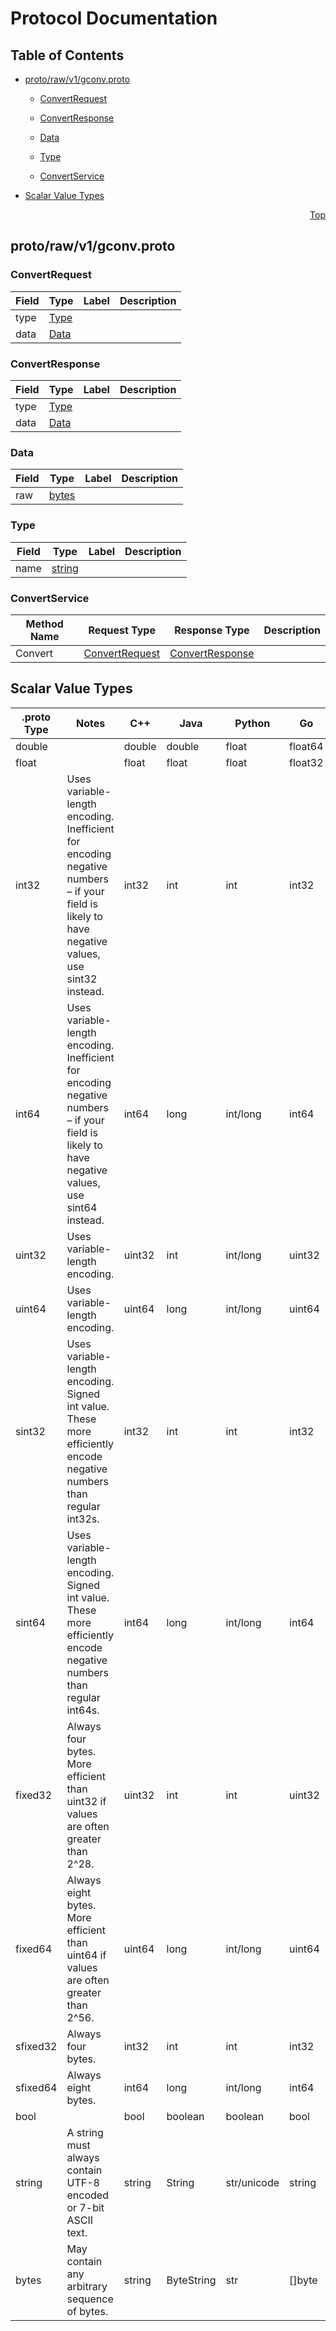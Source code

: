 # Protocol Documentation
<a name="top"></a>

## Table of Contents

- [proto/raw/v1/gconv.proto](#proto_raw_v1_gconv-proto)
    - [ConvertRequest](#raw-v1-ConvertRequest)
    - [ConvertResponse](#raw-v1-ConvertResponse)
    - [Data](#raw-v1-Data)
    - [Type](#raw-v1-Type)
  
    - [ConvertService](#raw-v1-ConvertService)
  
- [Scalar Value Types](#scalar-value-types)



<a name="proto_raw_v1_gconv-proto"></a>
<p align="right"><a href="#top">Top</a></p>

## proto/raw/v1/gconv.proto



<a name="raw-v1-ConvertRequest"></a>

### ConvertRequest



| Field | Type | Label | Description |
| ----- | ---- | ----- | ----------- |
| type | [Type](#raw-v1-Type) |  |  |
| data | [Data](#raw-v1-Data) |  |  |






<a name="raw-v1-ConvertResponse"></a>

### ConvertResponse



| Field | Type | Label | Description |
| ----- | ---- | ----- | ----------- |
| type | [Type](#raw-v1-Type) |  |  |
| data | [Data](#raw-v1-Data) |  |  |






<a name="raw-v1-Data"></a>

### Data



| Field | Type | Label | Description |
| ----- | ---- | ----- | ----------- |
| raw | [bytes](#bytes) |  |  |






<a name="raw-v1-Type"></a>

### Type



| Field | Type | Label | Description |
| ----- | ---- | ----- | ----------- |
| name | [string](#string) |  |  |





 

 

 


<a name="raw-v1-ConvertService"></a>

### ConvertService


| Method Name | Request Type | Response Type | Description |
| ----------- | ------------ | ------------- | ------------|
| Convert | [ConvertRequest](#raw-v1-ConvertRequest) | [ConvertResponse](#raw-v1-ConvertResponse) |  |

 



## Scalar Value Types

| .proto Type | Notes | C++ | Java | Python | Go | C# | PHP | Ruby |
| ----------- | ----- | --- | ---- | ------ | -- | -- | --- | ---- |
| <a name="double" /> double |  | double | double | float | float64 | double | float | Float |
| <a name="float" /> float |  | float | float | float | float32 | float | float | Float |
| <a name="int32" /> int32 | Uses variable-length encoding. Inefficient for encoding negative numbers – if your field is likely to have negative values, use sint32 instead. | int32 | int | int | int32 | int | integer | Bignum or Fixnum (as required) |
| <a name="int64" /> int64 | Uses variable-length encoding. Inefficient for encoding negative numbers – if your field is likely to have negative values, use sint64 instead. | int64 | long | int/long | int64 | long | integer/string | Bignum |
| <a name="uint32" /> uint32 | Uses variable-length encoding. | uint32 | int | int/long | uint32 | uint | integer | Bignum or Fixnum (as required) |
| <a name="uint64" /> uint64 | Uses variable-length encoding. | uint64 | long | int/long | uint64 | ulong | integer/string | Bignum or Fixnum (as required) |
| <a name="sint32" /> sint32 | Uses variable-length encoding. Signed int value. These more efficiently encode negative numbers than regular int32s. | int32 | int | int | int32 | int | integer | Bignum or Fixnum (as required) |
| <a name="sint64" /> sint64 | Uses variable-length encoding. Signed int value. These more efficiently encode negative numbers than regular int64s. | int64 | long | int/long | int64 | long | integer/string | Bignum |
| <a name="fixed32" /> fixed32 | Always four bytes. More efficient than uint32 if values are often greater than 2^28. | uint32 | int | int | uint32 | uint | integer | Bignum or Fixnum (as required) |
| <a name="fixed64" /> fixed64 | Always eight bytes. More efficient than uint64 if values are often greater than 2^56. | uint64 | long | int/long | uint64 | ulong | integer/string | Bignum |
| <a name="sfixed32" /> sfixed32 | Always four bytes. | int32 | int | int | int32 | int | integer | Bignum or Fixnum (as required) |
| <a name="sfixed64" /> sfixed64 | Always eight bytes. | int64 | long | int/long | int64 | long | integer/string | Bignum |
| <a name="bool" /> bool |  | bool | boolean | boolean | bool | bool | boolean | TrueClass/FalseClass |
| <a name="string" /> string | A string must always contain UTF-8 encoded or 7-bit ASCII text. | string | String | str/unicode | string | string | string | String (UTF-8) |
| <a name="bytes" /> bytes | May contain any arbitrary sequence of bytes. | string | ByteString | str | []byte | ByteString | string | String (ASCII-8BIT) |

